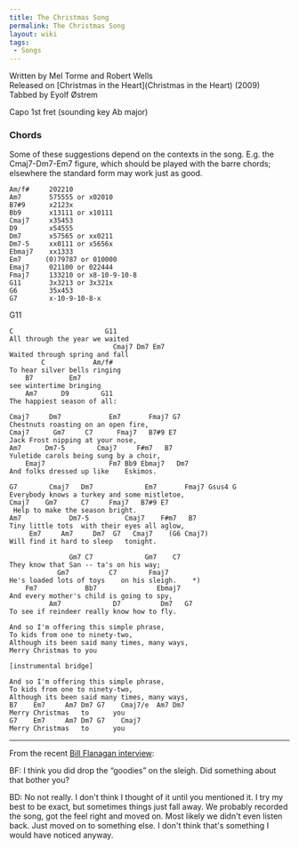 ```yaml
---
title: The Christmas Song
permalink: The Christmas Song
layout: wiki
tags:
 - Songs
---
```


Written by Mel Torme and Robert Wells  
Released on [Christmas in the Heart](Christmas in the Heart)
(2009)  
Tabbed by Eyolf Østrem

Capo 1st fret (sounding key Ab major)

<div class="chordcharts">
<h3>
Chords

</h3>
Some of these suggestions depend on the contexts in the song. E.g. the
Cmaj7-Dm7-Em7 figure, which should be played with the barre chords;
elsewhere the standard form may work just as good.

    Am/f#     202210
    Am7       575555 or x02010
    B7#9      x2123x
    Bb9       x13111 or x10111
    Cmaj7     x35453
    D9        x54555
    Dm7       x57565 or xx0211
    Dm7-5     xx0111 or x5656x
    Ebmaj7    xx1333
    Em7      (0)79787 or 010000
    Emaj7     021100 or 022444
    Fmaj7     133210 or x8-10-9-10-8
    G11       3x3213 or 3x321x
    G6        35x453
    G7        x-10-9-10-8-x

</div>
    G11

    C                       G11
    All through the year we waited
                              Cmaj7 Dm7 Em7
    Waited through spring and fall
            C            Am/f#
    To hear silver bells ringing
        B7         Em7
    see wintertime bringing
        Am7      D9        G11
    The happiest season of all:

    Cmaj7     Dm7            Em7       Fmaj7 G7
    Chestnuts roasting on an open fire,
    Cmaj7      Gm7     C7      Fmaj7   B7#9 E7
    Jack Frost nipping at your nose,
    Am7      Dm7-5        Cmaj7     F#m7   B7
    Yuletide carols being sung by a choir,
        Emaj7                Fm7 Bb9 Ebmaj7   Dm7
    And folks dressed up like    Eskimos.

    G7        Cmaj7   Dm7             Em7       Fmaj7 Gsus4 G
    Everybody knows a turkey and some mistletoe,
    Cmaj7    Gm7      C7     Fmaj7   B7#9 E7
     Help to make the season bright.
    Am7            Dm7-5         Cmaj7    F#m7   B7
    Tiny little tots  with their eyes all aglow,
         Em7     Am7     Dm7  G7   Cmaj7    (G6 Cmaj7)
    Will find it hard to sleep   tonight.

                   Gm7 C7             Gm7    C7
    They know that San -- ta's on his way;
                Gm7          C7        Fmaj7
    He's loaded lots of toys    on his sleigh.    *)
        Fm7            Bb7               Ebmaj7
    And every mother's child is going to spy,
              Am7             D7          Dm7   G7
    To see if reindeer really know how to fly.

    And so I'm offering this simple phrase,
    To kids from one to ninety-two,
    Although its been said many times, many ways,
    Merry Christmas to you

    [instrumental bridge]

    And so I'm offering this simple phrase,
    To kids from one to ninety-two,
    Although its been said many times, many ways,
    B7    Em7     Am7 Dm7 G7    Cmaj7/e  Am7 Dm7
    Merry Christmas   to      you
    G7    Em7     Am7 Dm7 G7    Cmaj7
    Merry Christmas   to      you

* * * * *

From the recent [Bill Flanagan
interview](http://streetnewspapers.wordpress.com/2009/11/23/sns-exclusive-bob-dylan-interview/):

BF: I think you did drop the “goodies” on the sleigh. Did something
about that bother you?

BD: No not really. I don't think I thought of it until you mentioned it.
I try my best to be exact, but sometimes things just fall away. We
probably recorded the song, got the feel right and moved on. Most likely
we didn't even listen back. Just moved on to something else. I don't
think that's something I would have noticed anyway.
